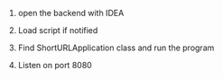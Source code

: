 1. open the backend with IDEA
   
2. Load script if notified

3. Find ShortURLApplication class and run the program

4. Listen on port 8080
